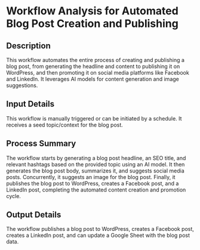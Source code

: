 # Workflow Analysis for Automated Blog Post Creation and Publishing

## Description
This workflow automates the entire process of creating and publishing a blog post, from generating the headline and content to publishing it on WordPress, and then promoting it on social media platforms like Facebook and LinkedIn. It leverages AI models for content generation and image suggestions.

## Input Details
This workflow is manually triggered or can be initiated by a schedule. It receives a seed topic/context for the blog post.

## Process Summary
The workflow starts by generating a blog post headline, an SEO title, and relevant hashtags based on the provided topic using an AI model. It then generates the blog post body, summarizes it, and suggests social media posts. Concurrently, it suggests an image for the blog post. Finally, it publishes the blog post to WordPress, creates a Facebook post, and a LinkedIn post, completing the automated content creation and promotion cycle.

## Output Details
The workflow publishes a blog post to WordPress, creates a Facebook post, creates a LinkedIn post, and can update a Google Sheet with the blog post data.

